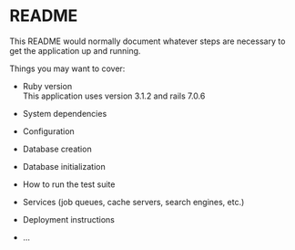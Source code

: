 # README

This README would normally document whatever steps are necessary to get the
application up and running.

Things you may want to cover:

- Ruby version
  <br/>
  This application uses version 3.1.2 and rails 7.0.6

- System dependencies

- Configuration

- Database creation

- Database initialization

- How to run the test suite

- Services (job queues, cache servers, search engines, etc.)

- Deployment instructions

- ...
